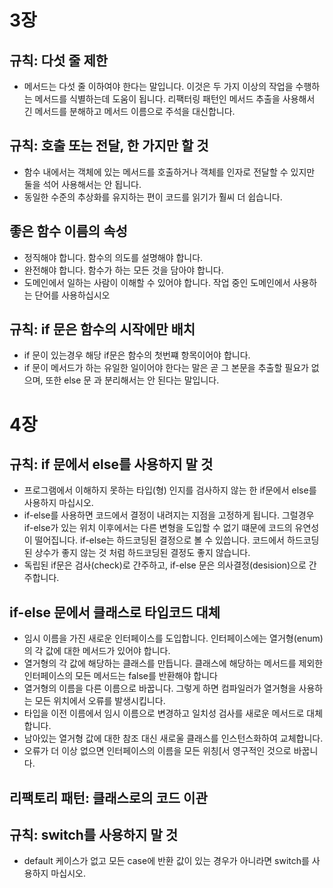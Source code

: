 # 3장

## 규칙: 다섯 줄 제한

- 메서드는 다섯 줄 이하여야 한다는 말입니다. 이것은 두 가지 이상의 작업을 수행하는 메서드를 식별하는데 도움이 됩니다.
  리팩터링 패턴인 메서드 추출을 사용해서 긴 메서드를 분해하고 메서드 이름으로 주석을 대신합니다.

## 규칙: 호출 또는 전달, 한 가지만 할 것

- 함수 내에서는 객체에 있는 메서드를 호출하거나 객체를 인자로 전달할 수 있지만 둘을 석어 사용해서는 안 됩니다.
- 동일한 수준의 추상화를 유지하는 편이 코드를 읽기가 훨씨 더 쉽습니다.

## 좋은 함수 이름의 속성

- 정직해야 합니다. 함수의 의도를 설명해야 합니다.
- 완전해야 합니다. 함수가 하는 모든 것을 담아야 합니다.
- 도메인에서 일하는 사람이 이해할 수 있어야 합니다. 작업 중인 도메인에서 사용하는 단어를 사용하십시오

## 규칙: if 문은 함수의 시작에만 배치

- if 문이 있는경우 해당 if문은 함수의 첫번쨰 항목이어야 합니다.
- if 문이 메서드가 하는 유일한 일이어야 한다는 말은 곧 그 본문을 추출할 필요가 없으며, 또한 else 문 과 분리해서는 안 된다는 말입니다.

# 4장

## 규칙: if 문에서 else를 사용하지 말 것

- 프로그램에서 이해하지 못하는 타입(형) 인지를 검사하지 않는 한 if문에서 else를 사용하지 마십시오.
- if-else를 사용하면 코드에서 결정이 내려지는 지점을 고정하게 됩니다. 그럴경우 if-else가 있는 위치 이후에서는 다른 변형을 도입할 수 없기 떄문에
  코드의 유연성이 떨어집니다. if-else는 하드코딩된 결정으로 볼 수 있씁니다. 코드에서 하드코딩된 상수가 좋지 않는 것 처럼 하드코딩된 결정도 좋지 않습니다.
- 독립된 if문은 검사(check)로 간주하고, if-else 문은 의사결정(desision)으로 간주합니다.

## if-else 문에서 클래스로 타입코드 대체

- 임시 이름을 가진 새로운 인터페이스를 도입합니다. 인터페이스에는 열거형(enum)의 각 값에 대한 메서드가 있어야 합니다.
- 열거형의 각 값에 해당하는 클래스를 만듭니다. 클래스에 해당하는 메서드를 제외한 인터페이스의 모든 메서드는 false를 반환해야 합니다
- 열거형의 이름을 다른 이름으로 바꿉니다. 그렇게 하면 컴파일러가 열거형을 사용하는 모든 위치에서 오류를 발생시킵니다.
- 타입을 이전 이름에서 임시 이름으로 변경하고 일치성 검사를 새로운 메서드로 대체합니다.
- 남아있는 열거형 값에 대한 참조 대신 새로울 클래스를 인스턴스화하여 교체합니다.
- 오류가 더 이상 없으면 인터페이스의 이름을 모든 위칭[서 영구적인 것으로 바꿉니다.

## 리팩토리 패턴: 클래스로의 코드 이관

## 규칙: switch를 사용하지 말 것

- default 케이스가 없고 모든 case에 반환 값이 있는 경우가 아니라면 switch를 사용하지 마십시오.
